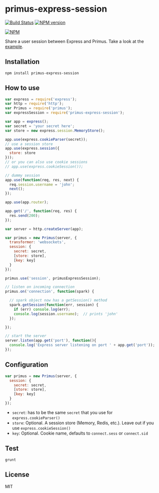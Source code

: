 # primus-express-session

[![Build Status](https://travis-ci.org/zemirco/primus-express-session.png?branch=master)](https://travis-ci.org/zemirco/primus-express-session) [![NPM version](https://badge.fury.io/js/primus-express-session.png)](http://badge.fury.io/js/primus-express-session)

[![NPM](https://nodei.co/npm/primus-express-session.png)](https://nodei.co/npm/primus-express-session/)

Share a user session between Express and Primus. Take a look at the [example](https://github.com/zemirco/primus-express-session/blob/master/example/app.js).

## Installation

```
npm install primus-express-session
```

## How to use

```js
var express = require('express');
var http = require('http');
var Primus = require('primus');
var expressSession = require('primus-express-session');

var app = express();
var secret = 'your secret here';
var store = new express.session.MemoryStore();

app.use(express.cookieParser(secret));
// use a session store
app.use(express.session({
  store: store
}));
// or you can also use cookie sessions
// app.use(express.cookieSession());

// dummy session
app.use(function(req, res, next) {
  req.session.username = 'john';
  next();
});

app.use(app.router);

app.get('/', function(req, res) {
  res.send(200);
});

var server = http.createServer(app);

var primus = new Primus(server, {
  transformer: 'websockets',
  session: {
    secret: secret,
    [store: store],
    [key: key]
  }
});

primus.use('session', primusExpressSession);

// listen on incoming connection
primus.on('connection', function(spark) {

  // spark object now has a getSession() method
  spark.getSession(function(err, session) {
    if (err) console.log(err);
    console.log(session.username);  // prints 'john'
  });

});

// start the server
server.listen(app.get('port'), function(){
  console.log('Express server listening on port ' + app.get('port'));
});
```

## Configuration

```js
var primus = new Primus(server, {
  session: {
    secret: secret,
    [store: store],
    [key: key]
  }
});
```

 - `secret`: has to be the same `secret` that you use for `express.cookieParser()`
 - `store`: Optional. A session store (Memory, Redis, etc.). Leave out if you use `express.cookieSession()`
 - `key`: Optional. Cookie name, defaults to `connect.sess` or `connect.sid`

## Test

`grunt`

## License

MIT
